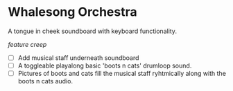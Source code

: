 # Whalesong Orchestra
A tongue in cheek soundboard with keyboard functionality.

*feature creep*

- [ ] Add musical staff underneath soundboard
- [ ] A toggleable playalong basic 'boots n cats' drumloop sound.
- [ ] Pictures of boots and cats fill the musical staff ryhtmically along with the boots n cats audio.
